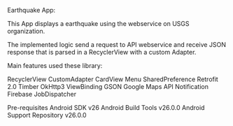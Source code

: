Earthquake App:

This App displays a earthquake using the webservice on USGS organization.

The implemented logic send a request to API webservice and receive JSON response that is parsed in a RecyclerView with a custom Adapter.

Main features used these library:

RecyclerView
CustomAdapter
CardView
Menu
SharedPreference
Retrofit 2.0
Timber
OkHttp3
ViewBinding
GSON
Google Maps API
Notification
Firebase JobDispatcher

Pre-requisites
Android SDK v26
Android Build Tools v26.0.0
Android Support Repository v26.0.0
